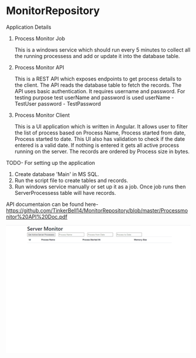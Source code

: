 # MonitorRepository

Application Details

1) Process Monitor Job

   This is a windows service which should run every 5 minutes to collect all the running processess and add or update it into the database table.
   
2) Process Monitor API

   This is a REST API which exposes endpoints to get process details to the client. The API reads the database table to fetch the records.
   The API uses basic authentication. It requires username and password. For testing purpose test userName and password is used
   userName - TestUser
   password - TestPassword
   
3) Process Monitor Client 

   This is a UI application which is written in Angular. It allows user to filter the list of process based on Process Name, Process started from date, Process started to date.
   This UI also has validation to check if the date entered is a valid date. If nothing is entered it gets all active process running on the server.
   The records are ordered by Process size in bytes.
   
TODO- For setting up the application

1) Create database 'Main' in MS SQL.
2) Run the script file to create tables and records.
3) Run windows service manually or set up it as a job. Once job runs then ServerProcessess table will have records. 

API documentaion can be found here-  https://github.com/TinkerBell14/MonitorRepository/blob/master/Processmonitor%20API%20Doc.pdf


![grab-landing-page](https://github.com/TinkerBell14/MonitorRepository/blob/master/ServerMonitor.gif)
